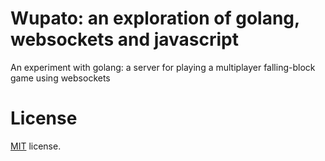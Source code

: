 Wupato: an exploration of golang, websockets and javascript
=================

An experiment with golang: a server for playing a multiplayer falling-block game using websockets

License
=======

[MIT](http://en.wikipedia.org/wiki/MIT_License) license.


